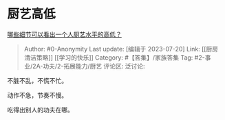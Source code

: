 # 厨艺高低
[哪些细节可以看出一个人厨艺水平的高低？](https://www.zhihu.com/question/455661457/answer/1847029344)

> Author: #0-Anonymity
> Last update: [编辑于 2023-07-20]
> Link: [[厨房清洁策略]] [[学习的快乐]]
> Category: #【答集】/家族答集
> Tag: #2-事业/2A-功夫/2-拓展能力/厨艺
> 评论区:
> 泛讨论:

不脏不乱，不慌不忙。

动作不急，节奏不慢。

吃得出别人的功夫在哪。
